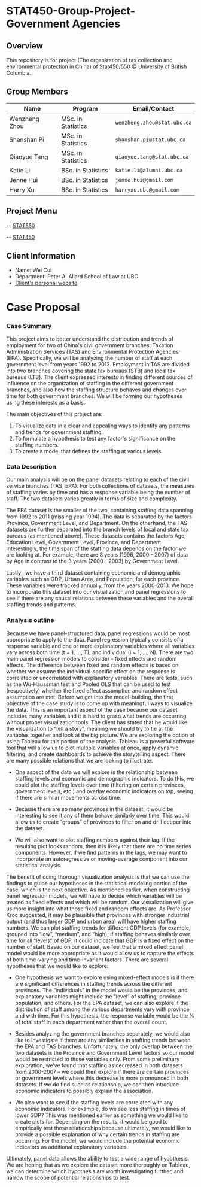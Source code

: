 # STAT450-Group-Project-Government Agencies

## Overview

This repository is for project (The organization of tax collection and environmental protection in China) of Stat450/550 @ University of British Columbia.

## Group Members

|   **Name**     |     **Program**           |    **Email/Contact**              |
|----------------|---------------------------|-----------------------------------|
| Wenzheng Zhou  |    MSc. in Statistics     |    `wenzheng.zhou@stat.ubc.ca`    |
| Shanshan Pi    |    MSc. in Statistics     |    `shanshan.pi@stat.ubc.ca`      |
| Qiaoyue Tang   |    MSc. in Statistics     |    `qiaoyue.tang@stat.ubc.ca`     |
| Katie Li       |    BSc. in Statistics     |    `katie.li@alumni.ubc.ca`       |
| Jenne Hui      |    BSc. in Statistics     |    `jenne.hui@gmail.com`          |
| Harry Xu       |    BSc. in Statistics     |    `harryxu.ubc@gmail.com`        |

## Project Menu

-- [STAT550](stat550)

-- [STAT450](stat450)

## Client Information

- Name: Wei Cui 
- Department: Peter A. Allard School of Law at UBC
- [Client's personal website](https://ubc.academia.edu/WeiCui)

# Case Proposal

### Case Summary

This project aims to better understand the distribution and trends of employment for two of China's civil government branches: Taxation Administration Services (TAS) and Environmental Protection Agencies (EPA). Specifically, we will be analyzing the number of staff at each government level from years 1992 to 2013. Employment in TAS are divided into two branches covering the state tax bureaus (STB) and local tax bureaus (LTB). The client expressed interests in finding different sources of influence on the organization of staffing in the different government branches, and also how the staffing structure behaves and changes over time for both government branches. We will be forming our hypotheses using these interests as a basis.

The main objectives of this project are: 
  1.  To visualize data in a clear and appealing ways to identify any patterns and trends for government staffing.  
  2.  To formulate a hypothesis to test any factor's significance on the staffing numbers.
  3.  To create a model that defines the staffing at various levels

### Data Description

Our main analysis will be on the panel datasets relating to each of the civil service branches (TAS, EPA). For both collections of datasets, the measures of staffing varies by time and has a response variable being the number of staff. The two datasets varies greatly in terms of size and complexity.

The EPA dataset is the smaller of the two, containing staffing data spanning from 1992 to 2011 (missing year 1994). The data is separated by the factors Province, Government Level, and Department. On the otherhand, the TAS datasets are further separated into the branch levels of local and state tax bureaus (as mentioned above). These datasets contains the factors Age, Education Level, Government Level, Province, and Department. Interestingly, the time span of the staffing data depends on the factor we are looking at. For example, there are 8 years (1996, 2000 - 2007) of data by Age in contrast to the 3 years (2000 - 2003) by Government Level.

Lastly , we have a third dataset containing economic and demographic variables such as GDP, Urban Area, and Population, for each province. These variables were tracked annually, from the years 2000-2013. We hope to incorporate this dataset into our visualization and panel regressions to see if there are any causal relations between these variables and the overall staffing trends and patterns. 

### Analysis outline
  
Because we have panel-structured data, panel regressions would be most appropriate to apply to the data. Panel regression typically consists of a response variable and one or more explanatory variables where all variables vary across both time (t = 1, …, T), and individual (i = 1, …, N). There are two main panel regression models to consider - fixed effects and random effects. The difference between fixed and random effects is based on whether we assume the individual-specific effect on the response is correlated or uncorrelated with explanatory variables. There are tests, such as the Wu-Haussman test and Pooled OLS that can be used to test (respectively) whether the fixed effect assumption and random effect assumption are met.
Before we get into the model-building, the first objective of the case study is to come up with meaningful ways to visualize the data. This is an important aspect of the case because our dataset includes many variables and it is hard to grasp what trends are occurring without proper visualization tools. The client has stated that he would like the visualization to “tell a story”, meaning we should try to tie all the variables together and look at the big picture. We are exploring the option of using Tableau for this portion of the analysis. Tableau is a powerful software tool that will allow us to plot multiple variables at once, apply dynamic filtering, and create dashboards to achieve the storytelling aspect. There are many possible relations that we are looking to illustrate:

- One aspect of the data we will explore is the relationship between staffing levels and economic and demographic indicators. To do this, we could plot the staffing levels over time (filtering on certain provinces, government levels, etc.) and overlay economic indicators on top, seeing if there are similar movements across time.

- Because there are so many provinces in the dataset, it would be interesting to see if any of them behave similarly over time. This would allow us to create “groups” of provinces to filter on and drill deeper into the dataset.

- We will also want to plot staffing numbers against their lag. If the resulting plot looks random, then it is likely that there are no time series components. However, if we find patterns in the lags, we may want to incorporate an autoregressive or moving-average component into our statistical analysis. 

The benefit of doing thorough visualization analysis is that we can use the findings to guide our hypotheses in the statistical modeling portion of the case, which is the next objective. As mentioned earlier, when constructing panel regression models, we will have to decide which variables will be treated as fixed effects and which will be random. Our visualization will give us more insight into what those fixed and random effects are. As Professor Kroc suggested, it may be plausible that provinces with stronger industrial output (and thus larger GDP and urban area) will have higher staffing numbers. We can plot staffing trends for different GDP levels (for example, grouped into “low”, “medium”, and “high); if staffing behaves similarly over time for all “levels” of GDP, it could indicate that GDP is a fixed effect on the number of staff. Based on our dataset, we feel that a mixed effect panel model would be more appropriate as it would allow us to capture the effects of both time-varying and time-invariant factors. There are several hypotheses that we would like to explore:

- One hypothesis we want to explore using mixed-effect models is if there are significant differences in staffing trends across the different provinces. The “individuals” in the model would be the provinces, and explanatory variables might include the “level” of staffing, province population, and others. For the EPA dataset, we can also explore if the distribution of staff among the various departments vary with province and with time. For this hypothesis, the response variable would be the % of total staff in each department rather than the overall count.

- Besides analyzing the government branches separately, we would also like to investigate if there are any similarities in staffing trends between the EPA and TAS branches. Unfortunately, the only overlap between the two datasets is the Province and Government Level factors so our model would be restricted to those variables only. From some preliminary exploration, we’ve found that staffing as decreased in both datasets from 2000-2007 – we could then explore if there are certain provinces or government levels where this decrease is more pronounced in both datasets. If we do find such as relationship, we can then introduce economic indicators to possibly explain the association.

- We also want to see if the staffing levels are correlated with any economic indicators. For example, do we see less staffing in times of lower GDP? This was mentioned earlier as something we would like to create plots for. Depending on the results, it would be good to empirically test these relationships because ultimately, we would like to provide a possible explanation of why certain trends in staffing are occurring. For the model, we would include the potential economic indicators as additional explanatory variables.

Ultimately, panel data allows the ability to test a wide range of hypothesis. We are hoping that as we explore the dataset more thoroughly on Tableau, we can determine which hypothesis are worth investigating further, and narrow the scope of potential relationships to test.

